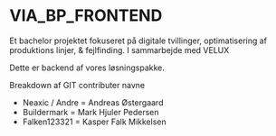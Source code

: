 # VIA_BP_FRONTEND
Et bachelor projektet fokuseret på digitale tvillinger, optimatisering af produktions linjer, & fejlfinding.
I sammarbejde med VELUX

Dette er backend af vores løsningspakke.

Breakdown af GIT contributer navne
- Neaxic / Andre = Andreas Østergaard
- Buildermark = Mark Hjuler Pedersen
- Falken123321 = Kasper Falk Mikkelsen
